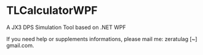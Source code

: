 # TLCalculatorWPF
 A JX3 DPS Simulation Tool based on .NET WPF

If you need help or supplements informations, please mail me: zeratulag [~] gmail.com.